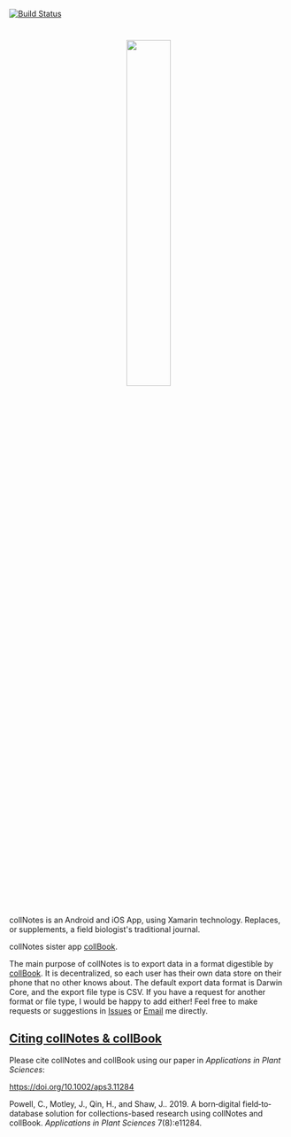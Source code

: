 [![Build Status](https://dev.azure.com/FooBarLLC/HerbASAP%20fork/_apis/build/status/j-h-m.HerbASAP?branchName=master)](https://dev.azure.com/FooBarLLC/HerbASAP%20fork/_build/latest?definitionId=5&branchName=master)

<h1 align=center>
<img src="data/assets/logo-collnotes//horizontal.png" width=40%>
</h1>


collNotes is an Android and iOS App, using Xamarin technology. Replaces, or supplements, a field biologist's traditional journal.

collNotes sister app [collBook](https://github.com/CapPow/collBook).

The main purpose of collNotes is to export data in a format digestible by [collBook](https://github.com/CapPow/collBook). It is decentralized, so each user has their own data store on their phone that no other knows about. The default export data format is Darwin Core, and the export file type is CSV. If you have a request for another format or file type, I would be happy to add either! Feel free to make requests or suggestions in [Issues](https://github.com/j-h-m/collNotes/issues) or [Email](mailto:programmingisfunjacmot@gmail.com) me directly.

## [Citing collNotes & collBook](#Citation)

Please cite collNotes and collBook using our paper in *Applications in Plant Sciences*:

https://doi.org/10.1002/aps3.11284

Powell, C., Motley, J., Qin, H., and Shaw, J.. 2019. A born‐digital field‐to‐database solution for collections-based research using collNotes and collBook. *Applications in Plant Sciences* 7(8):e11284.
